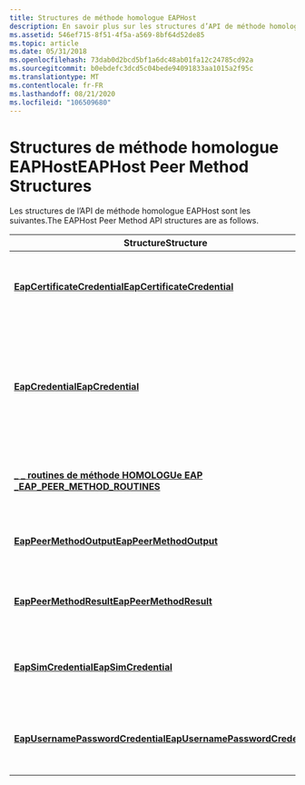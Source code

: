 ```yaml
---
title: Structures de méthode homologue EAPHost
description: En savoir plus sur les structures d’API de méthode homologue EAPHost, telles que EapCertificateCredential et EapSimCredential.
ms.assetid: 546ef715-8f51-4f5a-a569-8bf64d52de85
ms.topic: article
ms.date: 05/31/2018
ms.openlocfilehash: 73dab0d2bcd5bf1a6dc48ab01fa12c24785cd92a
ms.sourcegitcommit: b0ebdefc3dcd5c04bede94091833aa1015a2f95c
ms.translationtype: MT
ms.contentlocale: fr-FR
ms.lasthandoff: 08/21/2020
ms.locfileid: "106509680"
---
```

# <a name="eaphost-peer-method-structures"></a><span data-ttu-id="1c52d-103">Structures de méthode homologue EAPHost</span><span class="sxs-lookup"><span data-stu-id="1c52d-103">EAPHost Peer Method Structures</span></span>

<span data-ttu-id="1c52d-104">Les structures de l’API de méthode homologue EAPHost sont les suivantes.</span><span class="sxs-lookup"><span data-stu-id="1c52d-104">The EAPHost Peer Method API structures are as follows.</span></span>



| <span data-ttu-id="1c52d-105">Structure</span><span class="sxs-lookup"><span data-stu-id="1c52d-105">Structure</span></span>                                                              | <span data-ttu-id="1c52d-106">Description</span><span class="sxs-lookup"><span data-stu-id="1c52d-106">Description</span></span>                                                                                                                                                                                        |
|------------------------------------------------------------------------|----------------------------------------------------------------------------------------------------------------------------------------------------------------------------------------------------|
| [<span data-ttu-id="1c52d-107">**EapCertificateCredential**</span><span class="sxs-lookup"><span data-stu-id="1c52d-107">**EapCertificateCredential**</span></span>](/windows/desktop/api/eaptypes/ns-eaptypes-eapcertificatecredential)           | <span data-ttu-id="1c52d-108">Contient des informations sur le certificat utilisé par la méthode EAP pour l’authentification.</span><span class="sxs-lookup"><span data-stu-id="1c52d-108">Contains information about the certificate that the EAP method uses for authentication.</span></span>                                                                                                            |
| [<span data-ttu-id="1c52d-109">**EapCredential**</span><span class="sxs-lookup"><span data-stu-id="1c52d-109">**EapCredential**</span></span>](/windows/desktop/api/eaptypes/ns-eaptypes-eapcredential)                                 | <span data-ttu-id="1c52d-110">Contient des informations sur le type d’informations d’identification et les informations d’identification appropriées.</span><span class="sxs-lookup"><span data-stu-id="1c52d-110">Contains information about the credentials type and the appropriate credentials.</span></span> <span data-ttu-id="1c52d-111">Cette valeur est transmise en tant qu’entrée à l’API [**EapPeerGetConfigBlobAndUserBlob**](/previous-versions/windows/desktop/api/eapmethodpeerapis/nf-eapmethodpeerapis-eappeergetconfigblobanduserblob) .</span><span class="sxs-lookup"><span data-stu-id="1c52d-111">This is passed as an input to the [**EapPeerGetConfigBlobAndUserBlob**](/previous-versions/windows/desktop/api/eapmethodpeerapis/nf-eapmethodpeerapis-eappeergetconfigblobanduserblob) API.</span></span> |
| [<span data-ttu-id="1c52d-112">**\_ \_ routines de méthode HOMOLOGUe EAP \_**</span><span class="sxs-lookup"><span data-stu-id="1c52d-112">**EAP\_PEER\_METHOD\_ROUTINES**</span></span>](/windows/desktop/api/eapmethodpeerapis/ns-eapmethodpeerapis-eap_peer_method_routines)        | <span data-ttu-id="1c52d-113">Contient un ensemble de pointeurs fonction vers les API de méthode homologue EAPHost.</span><span class="sxs-lookup"><span data-stu-id="1c52d-113">Contains a set of function pointers to the EAPHost Peer Method APIs.</span></span>                                                                                                                               |
| [<span data-ttu-id="1c52d-114">**EapPeerMethodOutput**</span><span class="sxs-lookup"><span data-stu-id="1c52d-114">**EapPeerMethodOutput**</span></span>](/windows/win32/api/eapauthenticatoractiondefine/ns-eapauthenticatoractiondefine-eappeermethodoutput)                     | <span data-ttu-id="1c52d-115">Contient les informations d’action retournées par une méthode homologue EAP.</span><span class="sxs-lookup"><span data-stu-id="1c52d-115">Contains the action information returned by an EAP peer method.</span></span>                                                                                                                                    |
| [<span data-ttu-id="1c52d-116">**EapPeerMethodResult**</span><span class="sxs-lookup"><span data-stu-id="1c52d-116">**EapPeerMethodResult**</span></span>](/windows/win32/api/eapmethodpeerapis/ns-eapmethodpeerapis-eappeermethodresult)                     | <span data-ttu-id="1c52d-117">Contient les données de résultat générées par une méthode EAP lors de l’authentification.</span><span class="sxs-lookup"><span data-stu-id="1c52d-117">Contains result data generated by an EAP method during authentication.</span></span>                                                                                                                             |
| [<span data-ttu-id="1c52d-118">**EapSimCredential**</span><span class="sxs-lookup"><span data-stu-id="1c52d-118">**EapSimCredential**</span></span>](/windows/desktop/api/eaptypes/ns-eaptypes-eapsimcredential)                           | <span data-ttu-id="1c52d-119">Contient des informations sur la carte SIM qui est utilisée par la méthode EAP pour l’authentification.</span><span class="sxs-lookup"><span data-stu-id="1c52d-119">Contains information about the SIM that is used by the EAP method for authentication.</span></span>                                                                                                              |
| [<span data-ttu-id="1c52d-120">**EapUsernamePasswordCredential**</span><span class="sxs-lookup"><span data-stu-id="1c52d-120">**EapUsernamePasswordCredential**</span></span>](/windows/desktop/api/eaptypes/ns-eaptypes-eapusernamepasswordcredential) | <span data-ttu-id="1c52d-121">Contient le nom d’utilisateur et le mot de passe utilisés par la méthode EAP pour authentifier l’utilisateur.</span><span class="sxs-lookup"><span data-stu-id="1c52d-121">Contains the username and password that is used by the EAP method for authenticating the user.</span></span>                                                                                                     |



 

 

 




